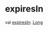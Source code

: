 # expiresIn


val [expiresIn](expires-in.md): [Long](https://kotlinlang.org/api/latest/jvm/stdlib/kotlin/-long/index.html)
